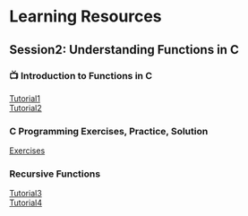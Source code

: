 # Learning Resources 

## Session2: Understanding Functions in C

### 📺 Introduction to Functions in C
[Tutorial1](https://www.youtube.com/watch?v=3lqgdqoY83o) </br>
[Tutorial2](https://www.youtube.com/watch?v=NGQoKF2Ggt8)

### C Programming Exercises, Practice, Solution 
[Exercises](https://www.w3resource.com/c-programming-exercises/function/index.php#google_vignette)

### Recursive Functions
[Tutorial3](https://www.youtube.com/watch?v=ggk7HbcnLG8) </br>
[Tutorial4](https://www.youtube.com/watch?v=STWnc6ZY2fw)


